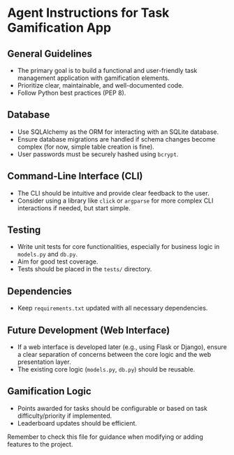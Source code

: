 # Agent Instructions for Task Gamification App

## General Guidelines

*   The primary goal is to build a functional and user-friendly task management application with gamification elements.
*   Prioritize clear, maintainable, and well-documented code.
*   Follow Python best practices (PEP 8).

## Database

*   Use SQLAlchemy as the ORM for interacting with an SQLite database.
*   Ensure database migrations are handled if schema changes become complex (for now, simple table creation is fine).
*   User passwords must be securely hashed using `bcrypt`.

## Command-Line Interface (CLI)

*   The CLI should be intuitive and provide clear feedback to the user.
*   Consider using a library like `click` or `argparse` for more complex CLI interactions if needed, but start simple.

## Testing

*   Write unit tests for core functionalities, especially for business logic in `models.py` and `db.py`.
*   Aim for good test coverage.
*   Tests should be placed in the `tests/` directory.

## Dependencies

*   Keep `requirements.txt` updated with all necessary dependencies.

## Future Development (Web Interface)

*   If a web interface is developed later (e.g., using Flask or Django), ensure a clear separation of concerns between the core logic and the web presentation layer.
*   The existing core logic (`models.py`, `db.py`) should be reusable.

## Gamification Logic

*   Points awarded for tasks should be configurable or based on task difficulty/priority if implemented.
*   Leaderboard updates should be efficient.

Remember to check this file for guidance when modifying or adding features to the project.
